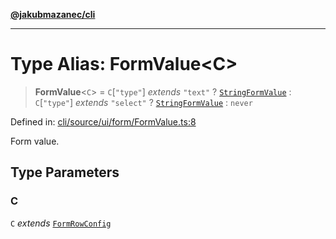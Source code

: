 [**@jakubmazanec/cli**](../README.md)

---

# Type Alias: FormValue\<C\>

> **FormValue**\<`C`\> = `C`\[`"type"`\] _extends_ `"text"` ?
> [`StringFormValue`](StringFormValue.md) : `C`\[`"type"`\] _extends_ `"select"` ?
> [`StringFormValue`](StringFormValue.md) : `never`

Defined in:
[cli/source/ui/form/FormValue.ts:8](https://github.com/jakubmazanec/tools/blob/acfa246dbb1035f65efb7fa114167a3cbefca108/packages/cli/source/ui/form/FormValue.ts#L8)

Form value.

## Type Parameters

### C

`C` _extends_ [`FormRowConfig`](FormRowConfig.md)
